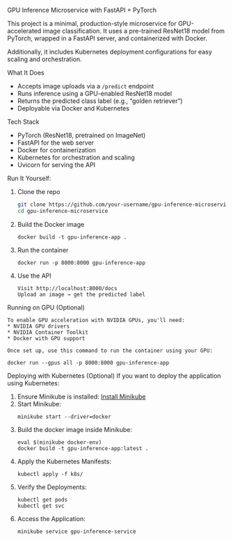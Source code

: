GPU Inference Microservice with FastAPI + PyTorch

This project is a minimal, production-style microservice for GPU-accelerated image classification. 
It uses a pre-trained ResNet18 model from PyTorch, wrapped in a FastAPI server, and containerized with Docker.

Additionally, it includes Kubernetes deployment configurations for easy scaling and orchestration.

What It Does

- Accepts image uploads via a `/predict` endpoint
- Runs inference using a GPU-enabled ResNet18 model
- Returns the predicted class label (e.g., “golden retriever”)
- Deployable via Docker and Kubernetes

Tech Stack 
- PyTorch (ResNet18, pretrained on ImageNet)
- FastAPI for the web server
- Docker for containerization
- Kubernetes for orchestration and scaling
- Uvicorn for serving the API


Run It Yourself:

1. Clone the repo
   ```bash
   git clone https://github.com/your-username/gpu-inference-microservice.git
   cd gpu-inference-microservice
   ```

2. Build the Docker image
   ```
   docker build -t gpu-inference-app .
   ```
3. Run the container
   ```
   docker run -p 8000:8000 gpu-inference-app
   ```
4. Use the API
   ```
   Visit http://localhost:8000/docs
   Upload an image → get the predicted label
   ```

Running on GPU (Optional) 
   ```
   To enable GPU acceleration with NVIDIA GPUs, you'll need:
   * NVIDIA GPU drivers
   * NVIDIA Container Toolkit
   * Docker with GPU support

   Once set up, use this command to run the container using your GPU:

   docker run --gpus all -p 8000:8000 gpu-inference-app
   ```
Deploying with Kubernetes (Optional) 
If you want to deploy the application using Kubernetes: 

1. Ensure Minikube is installed:
   [Install Minikube](https://minikube.sigs.k8s.io/docs/start/?arch=%2Fwindows%2Fx86-64%2Fstable%2F.exe+download)
2. Start Minikube:
   ```
   minikube start --driver=docker
   ```
3. Build the docker image inside Minikube:
   ```
   eval $(minikube docker-env)
   docker build -t gpu-inference-app:latest .
   ```
4. Apply the Kubernetes Manifests:
   ```
   kubectl apply -f k8s/
   ```
5. Verify the Deployments:
   ```
   kubectl get pods
   kubectl get svc
   ```
6. Access the Application:
   ```
   minikube service gpu-inference-service
   ```
   
   
